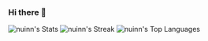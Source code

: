 ### Hi there 👋

![nuinn's Stats](https://github-readme-stats.vercel.app/api?username=nuinn&theme=slateorange&show_icons=true&hide_border=true&count_private=true)
![nuinn's Streak](https://github-readme-streak-stats.herokuapp.com/?user=nuinn&theme=slateorange&hide_border=true)
![nuinn's Top Languages](https://github-readme-stats.vercel.app/api/top-langs/?username=nuinn&theme=slateorange&show_icons=true&hide_border=true&layout=compact)

<!--
**nuinn/nuinn** is a ✨ _special_ ✨ repository because its `README.md` (this file) appears on your GitHub profile.

Here are some ideas to get you started:

- 🔭 I’m currently working on ...
- 🌱 I’m currently learning ...
- 👯 I’m looking to collaborate on ...
- 🤔 I’m looking for help with ...
- 💬 Ask me about ...
- 📫 How to reach me: ...
- 😄 Pronouns: ...
- ⚡ Fun fact: ...
-->

